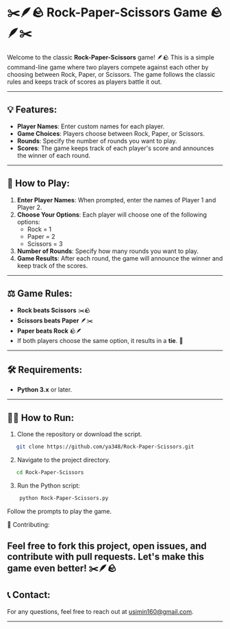 # ✂️🪶🪨 Rock-Paper-Scissors Game 🪨🪶✂️

Welcome to the classic **Rock-Paper-Scissors** game! 🪶🪨 This is a simple command-line game where two players compete against each other by choosing between Rock, Paper, or Scissors. The game follows the classic rules and keeps track of scores as players battle it out.

---

## 💡 Features:
- **Player Names**: Enter custom names for each player.
- **Game Choices**: Players choose between Rock, Paper, or Scissors.
- **Rounds**: Specify the number of rounds you want to play.
- **Scores**: The game keeps track of each player's score and announces the winner of each round.

---

## 📖 How to Play:

1. **Enter Player Names**: When prompted, enter the names of Player 1 and Player 2.
2. **Choose Your Options**: Each player will choose one of the following options:
   - Rock = 1
   - Paper = 2
   - Scissors = 3
3. **Number of Rounds**: Specify how many rounds you want to play.
4. **Game Results**: After each round, the game will announce the winner and keep track of the scores.

---

## ⚖️ Game Rules:
- **Rock beats Scissors** ✂️🪨
- **Scissors beats Paper** 🪶✂️
- **Paper beats Rock** 🪨🪶
- If both players choose the same option, it results in a **tie**. 🤝

---

## 🛠️ Requirements:
- **Python 3.x** or later.

---

## 🧑‍💻 How to Run:

1. Clone the repository or download the script.
```bash
   git clone https://github.com/ya348/Rock-Paper-Scissors.git
```
2. Navigate to the project directory.
```bash
   cd Rock-Paper-Scissors                        
```
3. Run the Python script:
```bash
    python Rock-Paper-Scissors.py
```
Follow the prompts to play the game.

🎯 Contributing:

Feel free to fork this project, open issues, and contribute with pull requests. Let's make this game even better! ✂️🪶🪨
---

## 📞 Contact:
For any questions, feel free to reach out at [usimin160@gmail.com](mailto:usimin160@gmail.com).

---
